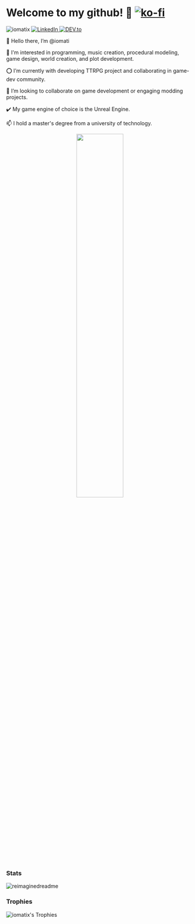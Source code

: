 # Welcome to my github! 🐉 [![ko-fi](https://ko-fi.com/img/githubbutton_sm.svg)](https://ko-fi.com/iomatix)
<img src="https://komarev.com/ghpvc/?username=iomatix&label=Profile%20views&color=0e75b6&style=flat" alt="iomatix" /> <a href="https://www.linkedin.com/in/wypchlak-mateusz/" target="_blank"> <img src="https://img.shields.io/badge/LinkedIn-%230077B5.svg?&style=flat-square&logo=linkedin&logoColor=white" alt="LinkedIn"> </a> <a href="https://dev.to/iomatix" target="_blank"> <img src="https://img.shields.io/badge/DEV-%230A0A0A.svg?&style=flat-square&logo=DEV.to&logoColor=white" alt="DEV.to"> </a>

👋 Hello there, I’m @iomati
 
👀 I'm interested in programming, music creation, procedural modeling, game design, world creation, and plot development.
 
⭕ I’m currently with developing TTRPG project and collaborating in game-dev community.
 
💞️ I’m looking to collaborate on game development or engaging modding projects.
 
✔️ My game engine of choice is the Unreal Engine.
 
📫 I hold a master's degree from a university of technology.


<p align="center" width="100%">
    <img width="50%" src="https://avatars.githubusercontent.com/u/13110161?v=4?s=400"> 
</p>



### Stats
<img src="https://myreadme.vercel.app/api/embed/iomatix?panels=userstatistics,toprepositories,toplanguages,commitgraph" alt="reimaginedreadme" />



### Trophies
![iomatix's Trophies](https://github-profile-trophy.vercel.app/?username=iomatix&theme=tokyonight)




